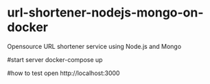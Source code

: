# url-shortener-nodejs-mongo-on-docker
Opensource URL shortener service using Node.js and Mongo

#start server
  docker-compose up
 
#how to test
open 
  http://localhost:3000
